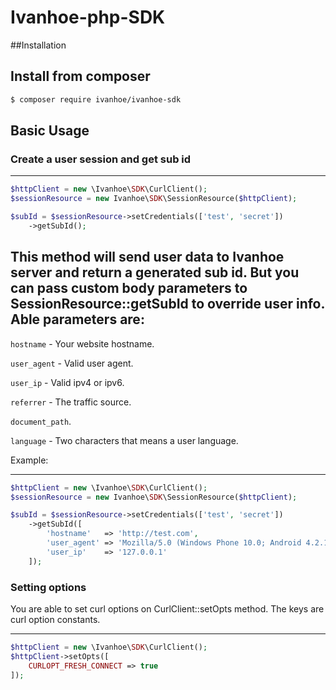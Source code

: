 # Ivanhoe-php-SDK

##Installation

Install from composer 
-----------
``` sh
$ composer require ivanhoe/ivanhoe-sdk
```

## Basic Usage
### Create a user session and get sub id
-----------
``` php
$httpClient = new \Ivanhoe\SDK\CurlClient();
$sessionResource = new Ivanhoe\SDK\SessionResource($httpClient);

$subId = $sessionResource->setCredentials(['test', 'secret'])
    ->getSubId();
```

This method will send user data to Ivanhoe server and return a generated sub id.
But you can pass custom body parameters to SessionResource::getSubId to override user info. 
Able parameters are: 
--------------------
`hostname` - Your website hostname.

`user_agent` - Valid user agent.

`user_ip` - Valid ipv4 or ipv6.  

`referrer` - The traffic source.  

`document_path`.    

`language` - Two characters that means a user language.    

Example: 

-----------
``` php
$httpClient = new \Ivanhoe\SDK\CurlClient();
$sessionResource = new Ivanhoe\SDK\SessionResource($httpClient);

$subId = $sessionResource->setCredentials(['test', 'secret'])
    ->getSubId([
        'hostname'   => 'http://test.com',
        'user_agent' => 'Mozilla/5.0 (Windows Phone 10.0; Android 4.2.1; Microsoft; Lumia 950) AppleWebKit/537.36 (KHTML, like Gecko) Chrome/46.0.2486.0 Mobile Safari/537.36 Edge/13.10586',
        'user_ip'    => '127.0.0.1'
    ]);
```

### Setting options

You are able to set curl options on CurlClient::setOpts method. The keys are curl option constants.

-----------
``` php
$httpClient = new \Ivanhoe\SDK\CurlClient();
$httpClient->setOpts([
    CURLOPT_FRESH_CONNECT => true
]);
```
